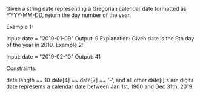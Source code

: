 Given a string date representing a Gregorian calendar date formatted as YYYY-MM-DD, return the day number of the year.

 

Example 1:

Input: date = "2019-01-09"
Output: 9
Explanation: Given date is the 9th day of the year in 2019.
Example 2:

Input: date = "2019-02-10"
Output: 41
 

Constraints:

date.length == 10
date[4] == date[7] == '-', and all other date[i]'s are digits
date represents a calendar date between Jan 1st, 1900 and Dec 31th, 2019.